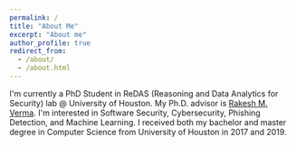 ```yaml
---
permalink: /
title: "About Me"
excerpt: "About me"
author_profile: true
redirect_from: 
  - /about/
  - /about.html
---
```


I'm currently a PhD Student in ReDAS (Reasoning and Data Analytics for Security) lab @ University of Houston. My Ph.D. advisor is [Rakesh M. Verma](http://www2.cs.uh.edu/~rmverma/). I'm interested in Software Security, Cybersecurity, Phishing Detection, and Machine Learning. I received both my bachelor and master degree in Computer Science from University of Houston in 2017 and 2019.

